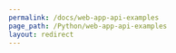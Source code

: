 ```yaml
---
permalink: /docs/web-app-api-examples
page_path: /Python/web-app-api-examples
layout: redirect
---
```

